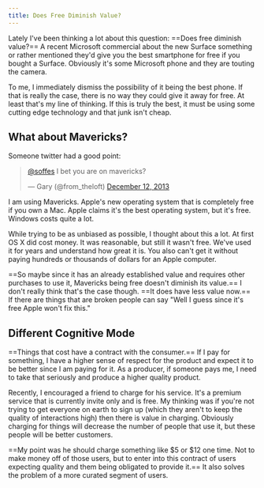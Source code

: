 ```yaml
---
title: Does Free Diminish Value?
---
```


Lately I've been thinking a lot about this question: ==Does free diminish value?== A recent Microsoft commercial about the new Surface something or rather mentioned they'd give you the best smartphone for free if you bought a Surface. Obviously it's some Microsoft phone and they are touting the camera.

To me, I immediately dismiss the possibility of it being the best phone. If that is really the case, there is no way they could give it away for free. At least that's my line of thinking. If this is truly the best, it must be using some cutting edge technology and that junk isn't cheap.

## What about Mavericks?

Someone twitter had a good point:

<blockquote class="twitter-tweet" lang="en"><p><a href="https://twitter.com/soffes">@soffes</a> I bet you are on mavericks?</p>&mdash; Gary (@from_theloft) <a href="https://twitter.com/from_theloft/statuses/410963794974633984">December 12, 2013</a></blockquote>
<script async src="//platform.twitter.com/widgets.js" charset="utf-8"></script>

I am using Mavericks. Apple's new operating system that is completely free if you own a Mac. Apple claims it's the best operating system, but it's free. Windows costs quite a lot.

While trying to be as unbiased as possible, I thought about this a lot. At first OS X did cost money. It was reasonable, but still it wasn't free. We've used it for years and understand how great it is. You also can't get it without paying hundreds or thousands of dollars for an Apple computer.

==So maybe since it has an already established value and requires other purchases to use it, Mavericks being free doesn't diminish its value.== I don't really think that's the case though. ==It does have less value now.== If there are things that are broken people can say "Well I guess since it's free Apple won't fix this."

## Different Cognitive Mode

==Things that cost have a contract with the consumer.== If I pay for something, I have a higher sense of respect for the product and expect it to be better since I am paying for it. As a producer, if someone pays me, I need to take that seriously and produce a higher quality product.

Recently, I encouraged a friend to charge for his service. It's a premium service that is currently invite only and is free. My thinking was if you're not trying to get everyone on earth to sign up (which they aren't to keep the quality of interactions high) then there is value in charging. Obviously charging for things will decrease the number of people that use it, but these people will be better customers.

==My point was he should charge something like $5 or $12 one time. Not to make money off of those users, but to enter into this contract of users expecting quality and them being obligated to provide it.== It also solves the problem of a more curated segment of users.
